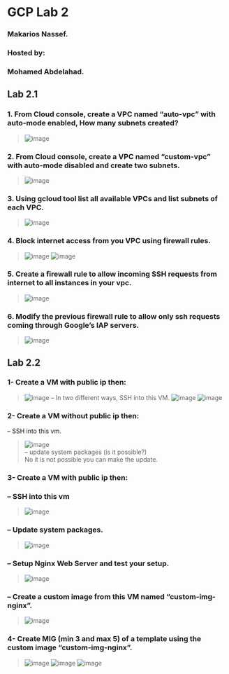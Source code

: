 # GCP Lab 2

### Makarios Nassef.
### Hosted by:
### Mohamed Abdelahad.

## Lab 2.1

### 1. From Cloud console, create a VPC named “auto-vpc” with auto-mode enabled, How many subnets created?
> ![image](https://user-images.githubusercontent.com/28235504/213336040-16f011d3-2f78-46b9-bb22-5d3e8828299e.png)

### 2. From Cloud console, create a VPC named “custom-vpc” with auto-mode disabled and create two subnets.
> ![image](https://user-images.githubusercontent.com/28235504/213337647-7927cd96-169d-4e8b-9211-7a31f4778c4e.png)

### 3. Using gcloud tool list all available VPCs and list subnets of each VPC.
> ![image](https://user-images.githubusercontent.com/28235504/213336886-35b01c60-d023-4122-a56a-330af10d3d29.png)

### 4. Block internet access from you VPC using firewall rules.
> ![image](https://user-images.githubusercontent.com/28235504/213339233-bdecd268-d7e0-4b63-9433-ffec52191e45.png)
> ![image](https://user-images.githubusercontent.com/28235504/213339196-fdaf17a9-bcd9-4724-b8ec-f4ac43fcd0b3.png)
 
### 5. Create a firewall rule to allow incoming SSH requests from internet to all instances in your vpc.
> ![image](https://user-images.githubusercontent.com/28235504/213339710-387de431-fdaf-4355-b92b-0d611a3b0ec8.png)

### 6. Modify the previous firewall rule to allow only ssh requests coming through Google’s IAP servers.
> ![image](https://user-images.githubusercontent.com/28235504/213348025-1cb298c0-095c-47fa-a79e-e496cddc8d8e.png)


## Lab 2.2
### 1- Create a VM with public ip then:
> ![image](https://user-images.githubusercontent.com/28235504/213341202-90d020c9-7c4f-4fbd-bf57-434a44c0bb33.png)
> – In two different ways, SSH into this VM.
> ![image](https://user-images.githubusercontent.com/28235504/213341578-d34e436f-9aff-4ad0-a9f8-bdb292318a68.png)
> ![image](https://user-images.githubusercontent.com/28235504/213343917-35b28b77-b4d6-439a-834e-714b32dbad20.png)

### 2- Create a VM without public ip then:
  – SSH into this vm.
> ![image](https://user-images.githubusercontent.com/28235504/213344999-43301d0c-9a3c-41f1-91ec-ece411050068.png) <br>
  – update system packages (is it possible?) <br>
> No it is not possible you can make the update.

### 3- Create a VM with public ip then:
###  – SSH into this vm <br>
> ![image](https://user-images.githubusercontent.com/28235504/213348204-2149eb70-7352-4469-a34b-1ecbc0ceb9f7.png) <br>
###  – Update system packages. <br>
>  ![image](https://user-images.githubusercontent.com/28235504/213348330-d8839773-830a-4043-8c28-874b7809d511.png) <br>
###  – Setup Nginx Web Server and test your setup. <br>
>  ![image](https://user-images.githubusercontent.com/28235504/213349592-21243839-735b-424f-b60b-2f9ebcc0d2b9.png) <br>
###  – Create a custom image from this VM named “custom-img-nginx”. <br>
>  ![image](https://user-images.githubusercontent.com/28235504/213351593-85ba6a65-2d2f-4299-8599-5c0b3d4b1c11.png)  <br>

### 4- Create MIG (min 3 and max 5) of a template using the custom image “custom-img-nginx”.
> ![image](https://user-images.githubusercontent.com/28235504/213352987-120ed606-ed1a-4de3-ab23-ff67c9e0485f.png)
> ![image](https://user-images.githubusercontent.com/28235504/213353517-3932669e-a8c1-4d04-a867-c824ad86d872.png)
> ![image](https://user-images.githubusercontent.com/28235504/213352646-8ec0b829-9c14-4b76-8bc7-75f742c5e42d.png)

